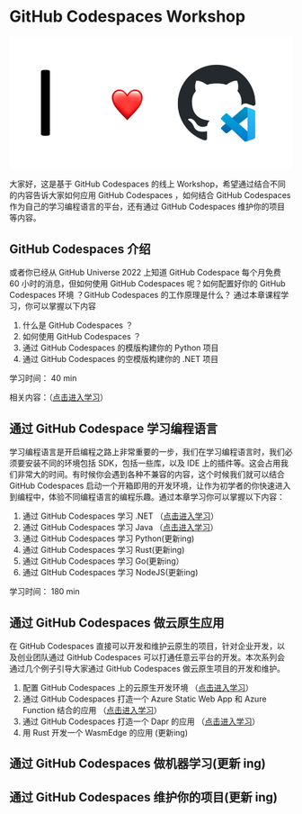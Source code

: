 # **GitHub Codespaces Workshop**

<div style="text-align:center">
<img src="./imgs/logo.png"/>
</div>

大家好，这是基于 GitHub Codespaces 的线上 Workshop，希望通过结合不同的内容告诉大家如何应用 GitHub Codespaces ，如何结合 GitHub Codespaces 作为自己的学习编程语言的平台，还有通过 GitHub Codespaces 维护你的项目等内容。


## **GitHub Codespaces 介绍**

或者你已经从 GitHub Universe 2022 上知道 GitHub Codespace 每个月免费 60 小时的消息，但如何使用 GitHub Codespaces 呢？如何配置好你的 GitHub Codespaces 环境 ？GitHub Codespaces 的工作原理是什么？
通过本章课程学习，你可以掌握以下内容

1. 什么是 GitHub Codespaces ？
2. 如何使用 GitHub Codespaces ？
3. 通过 GitHub Codespaces 的模版构建你的 Python 项目
4. 通过 GitHub Codespaces 的空模版构建你的 .NET 项目

学习时间： 40 min

相关内容：（<a href="./00.Introduction.md">点击进入学习</a>）


## **通过 GitHub Codespace 学习编程语言**

学习编程语言是开启编程之路上非常重要的一步，我们在学习编程语言时，我们必须要安装不同的环境包括 SDK，包括一些库，以及 IDE 上的插件等。这会占用我们非常大的时间。有时候你会遇到各种不兼容的内容，这个时候我们就可以结合 GitHub Codespaces 启动一个开箱即用的开发环境，让作为初学者的你快速进入到编程中，体验不同编程语言的编程乐趣。通过本章学习你可以掌握以下内容：

1. 通过 GitHub Codespaces 学习 .NET （<a href="./01.LearnCSharp.md">点击进入学习</a>）
2. 通过 GitHub Codespaces 学习 Java （<a href="./01.LearnJava.md">点击进入学习</a>）
3. 通过 GitHub Codespaces 学习 Python(更新ing)
4. 通过 GitHub Codespaces 学习 Rust(更新ing)
5. 通过 GitHub Codespaces 学习 Go(更新ing）
6. 通过 GItHub Codespaces 学习 NodeJS(更新ing)

学习时间： 180 min


## **通过 GitHub Codespaces 做云原生应用**

在 GitHub Codespaces 直接可以开发和维护云原生的项目，针对企业开发，以及创业团队通过 GitHub Codespaces 可以打通任意云平台的开发。本次系列会通过几个例子引导大家通过 GitHub Codespaces 做云原生项目的开发和维护。

1. 配置 GitHub Codespaces 上的云原生开发环境 （<a href="./02.CloudNativeEnv.md">点击进入学习</a>）
2. 通过 GitHub Codespaces 打造一个 Azure Static Web App 和 Azure Function 结合的应用 （<a href="./02.CloudNativeInAzure.md">点击进入学习</a>）
3. 通过 GitHub Codespaces 打造一个 Dapr 的应用 （<a href="./02.CloudNativeInDapr.md">点击进入学习</a>）
4. 用 Rust 开发一个 WasmEdge 的应用 (更新ing)

## **通过 GitHub Codespaces 做机器学习(更新 ing)**
## **通过 GitHub Codespaces 维护你的项目(更新 ing)**